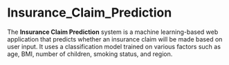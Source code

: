 # Insurance_Claim_Prediction
The **Insurance Claim Prediction** system is a machine learning-based web application that predicts whether an insurance claim will be made based on user input. It uses a classification model trained on various factors such as age, BMI, number of children, smoking status, and region.
